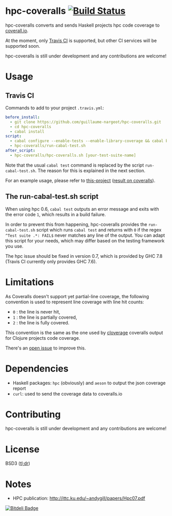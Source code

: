hpc-coveralls [![Build Status](https://travis-ci.org/guillaume-nargeot/hpc-coveralls.png?branch=master)](https://travis-ci.org/guillaume-nargeot/hpc-coveralls)
=============

hpc-coveralls converts and sends Haskell projects hpc code coverage to [coverall.io](http://coveralls.io/).

At the moment, only [Travis CI](http://travis-ci.org) is supported, but other CI services will be supported soon.

hpc-coveralls is still under development and any contributions are welcome!

# Usage

## Travis CI

Commands to add to your project `.travis.yml`:
```yaml
before_install:
  - git clone https://github.com/guillaume-nargeot/hpc-coveralls.git
  - cd hpc-coveralls
  - cabal install
script:
  - cabal configure --enable-tests --enable-library-coverage && cabal build
  - hpc-coveralls/run-cabal-test.sh
after_script:
  - hpc-coveralls/hpc-coveralls.sh [your-test-suite-name]
```

Note that the usual `cabal test` command is replaced by the script `run-cabal-test.sh`.
The reason for this is explained in the next section.

For an example usage, please refer to [this-project](https://github.com/guillaume-nargeot/project-euler-haskell) ([result on coveralls](https://coveralls.io/r/guillaume-nargeot/project-euler-haskell)).

## The run-cabal-test.sh script

When using hpc 0.6, `cabal test` outputs an error message and exits with the error code `1`, which results in a build failure.

In order to prevent this from happening, hpc-coveralls provides the `run-cabal-test.sh` script which runs `cabal test` and returns with `0` if the regex `^Test suite .*: FAIL$` never matches any line of the output.
You can adapt this script for your needs, which may differ based on the testing framework you use.

The hpc issue should be fixed in version 0.7, which is provided by GHC 7.8 (Travis CI currently only provides GHC 7.6).

# Limitations

As Coveralls doesn't support yet partial-line coverage, the following convention is used to represent line coverage with line hit counts:
- `0` : the line is never hit,
- `1` : the line is partially covered,
- `2` : the line is fully covered.

This convention is the same as the one used by [cloverage](https://github.com/lshift/cloverage) coveralls output for Clojure projects code coverage.

There's an [open issue](https://github.com/lemurheavy/coveralls-public/issues/216) to improve this.

# Dependencies

- Haskell packages: `hpc` (obviously) and `aeson` to output the json coverage report
- `curl`: used to send the coverage data to coveralls.io

# Contributing

hpc-coveralls is still under development and any contributions are welcome!

# License

BSD3 ([tl;dr](https://tldrlegal.com/license/bsd-3-clause-license-(revised)))

# Notes

- HPC publication: http://ittc.ku.edu/~andygill/papers/Hpc07.pdf


[![Bitdeli Badge](https://d2weczhvl823v0.cloudfront.net/guillaume-nargeot/hpc-coveralls/trend.png)](https://bitdeli.com/free "Bitdeli Badge")

